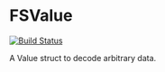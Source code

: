 # FSValue

[![Build Status](https://travis-ci.com/finestructure/FSValue.svg?branch=develop)](https://travis-ci.com/finestructure/FSValue)

A Value struct to decode arbitrary data.
